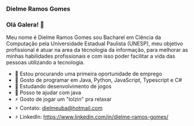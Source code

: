 ### Dielme Ramos Gomes
### Olá Galera!  👋

<!--
**DielmeRamosGomes/DielmeRamosGomes** is a ✨ _special_ ✨ repository because its `README.md` (this file) appears on your GitHub profile.
-->
Meu nome é Dielme Ramos Gomes sou Bacharel em Ciência da Computação pela Universidade Estadual Paulista (UNESP), meu objetivo profissional é atuar na area da técnologia da 
informação, para melhorar as minhas habilidades profissionais e com isso poder facilitar a vida das pessoas utilizando a tecnologia.


- 🔭 Estou procurando uma primeira oportunidade de emprego
- 🌱 Gosto de programar em Java, Python, JavaScript, Typescript e C#  
- 👯 Estudando  desenvolvimento de jogos  
- 🤔 Posso te ajudar com java
- ⚡ Gosto de jogar um "lolzin" pra relaxar
- ⚡ Contato: dielmeuba@hotmail.com
- ⚡ LinkedIn: https://www.linkedin.com/in/dielme-ramos-gomes/
